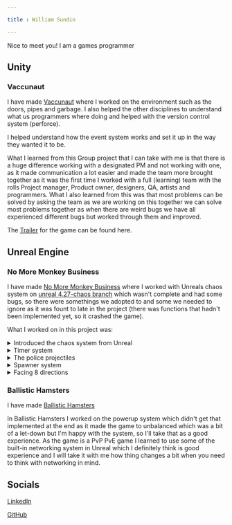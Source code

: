 ```yaml
--- 

title : William Sundin 

--- 
```



Nice to meet you! I am a games programmer  


## Unity 
### Vaccunaut
I have made [Vaccunaut](https://futuregames.itch.io/vacuunaut) where I worked on the environment such as the doors, pipes and garbage. I also helped the other disciplines to understand what us programmers where doing and helped with the version control system (perforce).  

I helped understand how the event system works and set it up in the way they wanted it to be.  

What I learned from this Group project that I can take with me is that there is a huge difference working with a designated PM and not working with one, as it made communication a lot easier and made the team more brought together as it was the first time I worked with a full (learning) team with the rolls Project manager, Product owner, designers, QA, artists and programmers. What I also learned from this was that most problems can be solved by asking the team as we are working on this together we can solve most problems together as when there are weird bugs we have all experienced different bugs but worked through them and improved.  

The [Trailer](https://youtu.be/0V0YkGQosFc) for the game can be found here. 




## Unreal Engine 

### No More Monkey Business
I have made [No More Monkey Business](https://futuregames.itch.io/no-more-monkey-business) where I worked with Unreals chaos system on [unreal 4.27-chaos branch](https://docs.unrealengine.com/4.27/en-US/InteractiveExperiences/Physics/ChaosPhysics/ChaosDestruction/) which wasn't complete and had some bugs, so there were somethings we adopted to and some we needed to ignore as it was fount to late in the project (there was functions that hadn't been implemented yet, so it crashed the game). 

  
What I worked on in this project was:  

<details> 

<summary>Introduced the chaos system from Unreal</summary> 

I started the to use the chaos system and because of that we used that to make the world destructible as the game is about destroying an office environment, so chaos system was perfect for the idea. 

</details> 

<details> 

<summary>Timer system</summary> 

The timer that was implemented as an asset so it could be accessed by different systems such as the elevator, police spawner and displayed time. 

</details> 

<details> 

<summary> The police projectiles</summary> 

I implemented the police projectiles to make them hit the player and so that they interacted on the way we wanted it to work. 

</details> 

<details> 

<summary>Spawner system</summary> 
A spawner that you can set after how long you want something to spawn and how many to spawn and if there should be a delay between spawns. 
  
</details> 

<details> 

<summary>Facing 8 directions</summary> 

Unreal forces smooth rotations but as we wanted the controls to feel arcade, so we made the player snap instead. 

</details> 
  
  
  
### Ballistic Hamsters
I have made [Ballistic Hamsters](https://futuregames.itch.io/ballistic-hamsters) 

In Ballistic Hamsters I worked on the powerup system which didn't get that implemented at the end as it made the game to unbalanced which was a bit of a let-down but I'm happy with the system, so I'll take that as a good experience. As the game is a PvP PvE game I learned to use some of the built-in networking system in Unreal which I definitely think is good experience and I will take it with me how thing changes a bit when you need to think with networking in mind. 
  

## Socials 

  

[LinkedIn](https://www.linkedin.com/in/william-sundin-2995b7176)  

[GitHub](https://github.com/TheEvilHAmster) 

 
